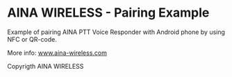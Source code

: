 # AINA WIRELESS  -  Pairing Example

Example of pairing AINA PTT Voice Responder with Android phone by using NFC or QR-code.

More info: www.aina-wireless.com



Copyrigth AINA WIRELESS

